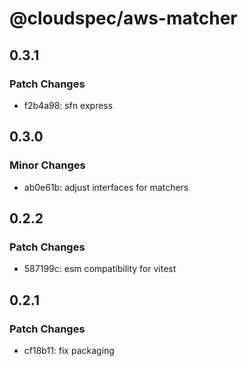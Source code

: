 # @cloudspec/aws-matcher

## 0.3.1

### Patch Changes

- f2b4a98: sfn express

## 0.3.0

### Minor Changes

- ab0e61b: adjust interfaces for matchers

## 0.2.2

### Patch Changes

- 587199c: esm compatibility for vitest

## 0.2.1

### Patch Changes

- cf18b11: fix packaging
